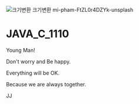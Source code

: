 
![크기변환 크기변환 mi-pham-FtZL0r4DZYk-unsplash](https://user-images.githubusercontent.com/80390037/140600996-5d9a2164-8fa3-4c9c-946f-ac0a93546deb.jpg)


# JAVA_C_1110

Young Man!

Don't worry and Be happy.

Everything will be OK.

Because we are always together.

JJ

